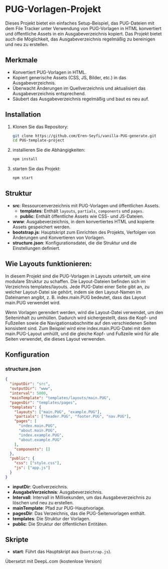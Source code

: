 # PUG-Vorlagen-Projekt

Dieses Projekt bietet ein einfaches Setup-Beispiel, das PUG-Dateien mit dem File Tracker unter Verwendung von PUG-Vorlagen in HTML konvertiert und öffentliche Assets in ein Ausgabeverzeichnis kopiert. Das Projekt bietet auch die Möglichkeit, das Ausgabeverzeichnis regelmäßig zu bereinigen und neu zu erstellen.

## Merkmale

- Konvertiert PUG-Vorlagen in HTML.
- Kopiert generische Assets (CSS, JS, Bilder, etc.) in das Ausgabeverzeichnis.
- Überwacht Änderungen im Quellverzeichnis und aktualisiert das Ausgabeverzeichnis entsprechend.
- Säubert das Ausgabeverzeichnis regelmäßig und baut es neu auf.

## Installation

1. Klonen Sie das Repository:

   ```bash
   git clone https://github.com/Eren-Seyfi/vanilla-PUG-generate.git
   cd PUG-template-project
   ```

2) installieren Sie die Abhängigkeiten:

   ```bash
   npm install
   ```

3) starten Sie das Projekt:

   ```bash
   npm start
   ```

## Struktur

- **src**: Ressourcenverzeichnis mit PUG-Vorlagen und öffentlichen Assets.
  - **templates**: Enthält `layouts`, `partials`, `components` und `pages`.
  - **public**: Enthält öffentliche Assets wie CSS- und JS-Dateien.
- **www**: Ausgabeverzeichnis, in dem konvertiertes HTML und kopierte Assets gespeichert werden.
- **bootstrap.js**: Hauptskript zum Einrichten des Projekts, Verfolgen von Änderungen und Konvertieren von Vorlagen.
- **structure.json**: Konfigurationsdatei, die die Struktur und die Einstellungen definiert.

## Wie Layouts funktionieren:

In diesem Projekt sind die PUG-Vorlagen in Layouts unterteilt, um eine modulare Struktur zu schaffen. Die Layout-Dateien befinden sich im Verzeichnis templates/layouts. Jede PUG-Datei einer Seite gibt an, zu welcher Layout-Datei sie gehört, indem sie den Layout-Namen im Dateinamen angibt, z. B. index.main.PUG bedeutet, dass das Layout main.PUG verwendet wird.

Wenn Vorlagen gerendert werden, wird die Layout-Datei verwendet, um den Seiteninhalt zu umhüllen. Dadurch wird sichergestellt, dass die Kopf- und Fußzeilen sowie die Navigationsabschnitte auf den verschiedenen Seiten konsistent sind. Zum Beispiel wird eine index.main.PUG-Datei mit dem main.PUG-Layout umhüllt, und die gleiche Kopf- und Fußzeile wird für alle Seiten verwendet, die dieses Layout verwenden.

## Konfiguration

### structure.json

```json
{
  "inputDir": "src",
  "outputDir": "www",
  "interval": 5000,
  "mainTemplate": "templates/layouts/main.PUG",
  "pagesDir": "templates/pages",
  "templates": {
    "layouts": ["main.PUG", "example.PUG"],
    "partials": ["header.PUG", "footer.PUG", "nav.PUG"],
    "pages": [
      "index.main.PUG",
      "about.main.PUG",
      "index.example.PUG",
      "about.example.PUG"
    ],
    "components": []
  },
  "public": {
    "css": ["style.css"],
    "js": ["app.js"]
  }
}
```

- **inputDir**: Quellverzeichnis.
- **AusgabeVerzeichnis**: Ausgabeverzeichnis.
- **Intervall**: Intervall in Millisekunden, um das Ausgabeverzeichnis zu löschen und neu zu erstellen.
- **mainTemplate**: Pfad zur PUG-Hauptvorlage.
- **pagesDir**: Das Verzeichnis, das die PUG-Seitenvorlagen enthält.
- **templates**: Die Struktur der Vorlagen.
- **public**: Die Struktur der öffentlichen Entitäten.

## Skripte

- **start**: Führt das Hauptskript aus (`bootstrap.js`).

Übersetzt mit DeepL.com (kostenlose Version)
